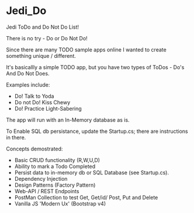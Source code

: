 # Jedi_Do
Jedi ToDo and Do Not Do List!

There is no try - Do or Do Not Do!

Since there are many TODO sample apps online I wanted to create something unique / different. 

It's basicallly a simple TODO app, but you have two types of ToDos - Do's And Do Not Does. 

Examples include:
- Do! Talk to Yoda
- Do not Do! Kiss Chewy
- Do! Practice Light-Sabering

The app will run with an In-Memory database as is. 

To Enable SQL db persistance, update the Startup.cs; there are instructions in there.

Concepts demostrated:
- Basic CRUD functionality (R,W,U,D)
- Ability to mark a Todo Completed
- Persist data to in-memory db or SQL Database (see Startup.cs).
- Dependency Injection
- Design Patterns (Factory Pattern)
- Web-API / REST Endpoints
- PostMan Collection to test Get, Get/id/ Post, Put and Delete
- Vanilla JS 'Modern Ux' (Bootstrap v4)
